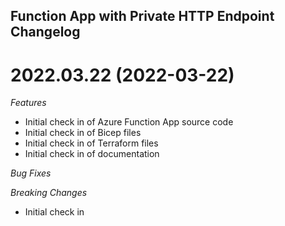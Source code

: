 ## Function App with Private HTTP Endpoint Changelog

<a name="2022.03.22"></a>
# 2022.03.22 (2022-03-22)

*Features*
* Initial check in of Azure Function App source code
* Initial check in of Bicep files
* Initial check in of Terraform files
* Initial check in of documentation

*Bug Fixes*

*Breaking Changes*
* Initial check in
